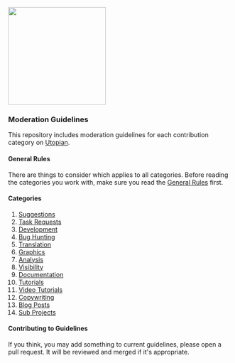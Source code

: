 <a href="https://utopian.io/"><img src="https://steemitimages.com/0x0/https://steemitimages.com/DQmazEk8Ew2yCoG3huAvG3xyPir39nT4rFkQGw8VPraFNaw/black.jpg" height="220"></a>

### Moderation Guidelines

This repository includes moderation guidelines for each contribution
category on [Utopian](https://utopian.io).

#### General Rules

There are things to consider which applies to all categories. Before reading the categories
you work with, make sure you read the [General Rules](#) first.


#### Categories


1. [Suggestions](#)
2. [Task Requests](#)
3. [Development](#)
4. [Bug Hunting](#)
5. [Translation](#)
6. [Graphics](#)
7. [Analysis](#)
8. [Visibility](#)
9. [Documentation](#)
10. [Tutorials](#)
11. [Video Tutorials](#)
12. [Copywriting](#)
13. [Blog Posts](#)
14. [Sub Projects](#)

#### Contributing to Guidelines

If you think, you may add something to current guidelines, please open a
pull request. It will be reviewed and merged if it's appropriate.
